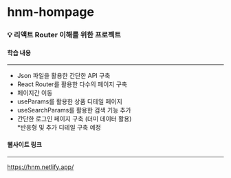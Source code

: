 # hnm-hompage

### 💡 리액트 Router 이해를 위한 프로젝트

#### 학습 내용
---
- Json 파일을 활용한 간단한 API 구축
- React Router를 활용한 다수의 페이지 구축
- 페이지간 이동
- useParams를 활용한 상품 디테일 페이지 
- useSearchParams를 활용한 검색 기능 추가
- 간단한 로그인 페이지 구축 (더미 데이터 활용)  
*반응형 및 추가 디테일 구축 예정

#### 웹사이트 링크
---
https://hnm.netlify.app/
